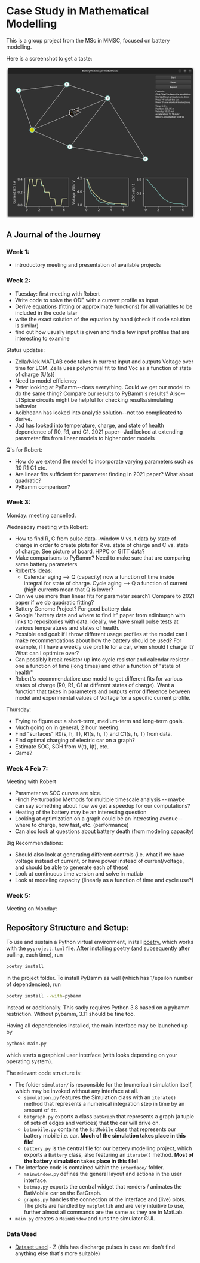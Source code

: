 # Case Study in Mathematical Modelling

This is a group project from the MSc in MMSC, focused on battery modelling.

Here is a screenshot to get a taste:

![Screenshot of the simulator interface](interface/assets/screenshot.png)

## A Journal of the Journey

### Week 1:

- introductory meeting and presentation of available projects

### Week 2:

- Tuesday: first meeting with Robert
- Write code to solve the ODE with a current profile as input
- Derive equations (fitting or approximate functions) for all variables to be included in the code later
- write the exact solution of the equation by hand (check if code solution is similar)
- find out how usually input is given and find a few input profiles that are interesting to examine

Status updates:

- Zella/Nick MATLAB code takes in current input and outputs Voltage over time for ECM. Zella uses polynomial fit to find Voc as a function of state of charge [U(s)]
- Need to model efficiency
- Peter looking at PyBamm--does everything. Could we get our model to do the same thing? Compare our results to PyBamm's results? Also--LTSpice circuits might be helpful for checking results/simulating behavior
- Aoibheann has looked into analytic solution--not too complicated to derive.
- Jad has looked into temperature, charge, and state of health dependence of R0, R1, and C1. 2021 paper--Jad looked at extending parameter fits from linear models to higher order models

Q's for Robert:

- How do we extend the model to incorporate varying parameters such as R0 R1 C1 etc.
- Are linear fits sufficient for parameter finding in 2021 paper? What about quadratic?
- PyBamm comparison?

### Week 3:

Monday: meeting cancelled.

Wednesday meeting with Robert:

- How to find R, C from pulse data--window V vs. t data by state of charge in order to create plots for R vs. state of charge and C vs. state of charge. See picture of board. HPPC or GITT data?
- Make comparisons to PyBamm? Need to make sure that are comparing same battery parameters
- Robert's ideas:
  - Calendar aging --> Q (capacity) now a function of time inside integral for state of charge. Cycle aging --> Q a function of current (high currents mean that Q is lower?
- Can we use more than linear fits for parameter search? Compare to 2021 paper if we do quadratic fitting?
- Battery Genome Project? For good battery data
- Google "battery data and where to find it" paper from edinburgh with links to repositories with data. Ideally, we have small pulse tests at various temperatures and states of health.
- Possible end goal: if I throw different usage profiles at the model can I make recommendations about how the battery should be used? For example, if I have a weekly use profile for a car, when should I charge it? What can I optimize over?
- Can possibly break resistor up into cycle resistor and calendar resistor--one a function of time (long times) and other a function of "state of health"
- Robert's recommendation: use model to get different fits for various states of charge (R0, R1, C1 at different states of charge). Want a function that takes in parameters and outputs error difference between model and experimental values of Voltage for a specific current profile.

Thursday:

- Trying to figure out a short-term, medium-term and long-term goals.
- Much going on in general, 2 hour meeting.
- Find "surfaces" R0(s, h, T), R1(s, h, T) and C1(s, h, T) from data.
- Find optimal charging of electric car on a graph?
- Estimate SOC, SOH from V(t), I(t), etc.
- Game?

### Week 4 Feb 7:

Meeting with Robert

- Parameter vs SOC curves are nice.
- Hinch Perturbation Methods for multiple timescale analysis -- maybe can say something about how we get a speedup for our computations?
- Heating of the battery may be an interesting question
- Looking at optimization on a graph could be an interesting avenue--where to charge, how fast, etc. (performance)
- Can also look at questions about battery death (from modeling capacity)

Big Recommendations:

- Should also look at generating different controls (i.e. what if we have voltage instead of current, or have power instead of current/voltage, and should be able to generate each of these)
- Look at continuous time version and solve in matlab
- Look at modeling capacity (linearly as a function of time and cycle use?)

### Week 5:

Meeting on Monday:

## Repository Structure and Setup:

To use and sustain a Python virtual environment, install [poetry](https://python-poetry.org/), which works with the `pyproject.toml` file.
After installing poetry (and subsequently after pulling, each time), run

```bash
poetry install
```

in the project folder.
To install PyBamm as well (which has 1/epsilon number of dependencies), run

```bash
poetry install --with=pybamm
```

instead or additionally. This sadly requires Python 3.8 based on a pybamm restriction. Without pybamm, 3.11 should be fine too.

Having all dependencies installed, the main interface may be launched up by

```bash
python3 main.py
```

which starts a graphical user interface (with looks depending on your operating system).

The relevant code structure is:

- The folder `simulator/` is responsible for the (numerical) simulation itself, which may be invoked without any interface at all.
  - `simulation.py` features the Simulation class with an `iterate()` method that represents a numerical integration step in time by an amount of `dt`.
  - `batgraph.py` exports a class `BatGraph` that represents a graph (a tuple of sets of edges and vertices) that the car will drive on.
  - `batmobile.py` contains the `BatMobile` class that represents our battery mobile i.e. car. **Much of the simulation takes place in this file!**
  - `battery.py` is the central file for our battery modelling project, which exports a `Battery` class, also featuring an `iterate()` method. **Most of the battery simulation takes place in this file!**
- The interface code is contained within the `interface/` folder.
  - `mainwindow.py` defines the general layout and actions in the user interface.
  - `batmap.py` exports the central widget that renders / animates the BatMobile car on the BatGraph.
  - `graphs.py` handles the connection of the interface and (live) plots. The plots are handled by `matplotlib` and are very intuitive to use, further almost all commands are the same as they are in MatLab.
- `main.py` creates a `MainWindow` and runs the simulator GUI.

### Data Used

- [Dataset used](https://data.mendeley.com/datasets/wykht8y7tg/1) - Z (this has discharge pulses in case we don't find anything else that's more suitable)

